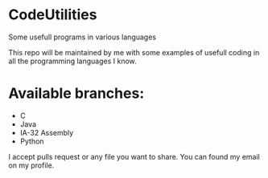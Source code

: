 # CodeUtilities
Some usefull programs in various languages 

This repo will be maintained by me with some examples of usefull coding in all the programming
languages I know. 

# Available branches:
- C
- Java
- IA-32 Assembly
- Python

I accept pulls request or any file you want to share. You can found my email on my profile.
